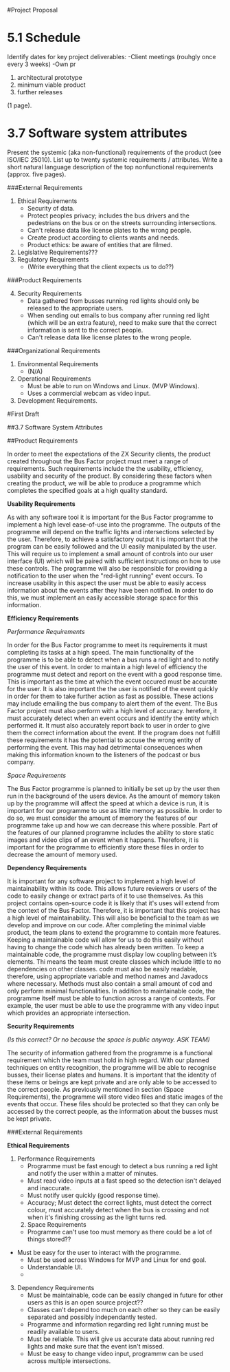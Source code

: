 #Project Proposal

# 5.1 Schedule

Identify dates for key project deliverables: 
-Client meetings (rouhgly once every 3 weeks)
-Own pr
1. architectural prototype
1. minimum viable product
1. further releases

(1 page).


# 3.7 Software system attributes

Present the systemic (aka non-functional) requirements of the product
(see ISO/IEC 25010).
List up to twenty systemic requirements / attributes.
Write a short natural language description of the top nonfunctional
requirements (approx. five pages).


###External Requirements

1. Ethical Requirements 
   - Security of data. 
   - Protect peoples privacy; includes the bus drivers and the pedestrians on the bus or on the streets surrounding intersections.
   - Can't release data like license plates to the wrong people.
   - Create product according to clients wants and needs.
   - Product ethics: be aware of entities that are filmed. 
2. Legislative Requirements???
3. Regulatory Requirements
   - (Write everything that the client expects us to do??)


###Product Requirements

 
4. Security Requirements
     - Data gathered from busses running red lights should only be released to the appropriate users. 
     - When sending out emails to bus company after running red light (which will be an extra feature), need to make sure that the correct 
       information is sent to the correct people. 
     - Can't release data like license plates to the wrong people.

###Organizational Requirements

1. Environmental Requirements
   - (N/A)
2. Operational Requirements 
   - Must be able to run on Windows and Linux. (MVP Windows). 
   - Uses a commercial webcam as video input. 
3. Development Requirements.
   

#First Draft 

##3.7 Software System Attributes

##Product Requirements



In order to meet the expectations of the ZX Security clients, the product created 
throughout the Bus Factor project must meet a range of requirements. Such requirements
include the the usability, efficiency, usability and security of the product. 
By considering these factors when creating the product, we will be able to produce 
a programme which completes the specified goals at a high quality standard.

**Usability Requirements**

As with any software tool it is important for the Bus Factor programme to implement
a high level ease-of-use into the programme. The outputs of the programme will depend
on the traffic lights and intersections selected by the user. Therefore, to achieve
a satisfactory output it is important that the program can be easily followed and the
UI easily manipulated by the user. This will require us to implement a small amount
of controls into our user interface (UI) which will be paired with sufficient instructions
on how to use these controls. The programme will also be responsible for providing a 
notification to the user when the "red-light running" event occurs. To increase usability 
in this aspect the user must be able to easily access information about the events 
after they have been notified. In order to do this, we must implement an easily accessible
storage space for this information. 

**Efficiency Requirements**

*Performance Requirements*

In order for the Bus Factor programme to meet its requirements it must completing 
its tasks at a high speed. The main functionality of the programme is to be able 
to detect when a bus runs a red light and to notify the user of this event. In 
order to maintain a high level of efficiency the programme must detect and report
on the event with a good response time. This is important as the time at which
the event occured must be accurate for the user. It is also important the the user
is notified of the event quickly in order for them to take further action as fast
as possible. These actions may include emailing the bus company to alert them of 
the event. The Bus Factor project must also perform with a high level of accuracy. 
herefore, it must accurately detect when an event occurs and identify the entity 
which performed it. It must also accurately report back to user in order to give 
them the correct information about the event. If the program does not fulfill these
requirements it has the potential to accuse the wrong entity of performing the event. 
This may had detrimental consequences when making this information known to the 
listeners of the podcast or bus company. 

*Space Requirements*

The Bus Factor programme is planned to initially be set up by the user then run
in the background of the users device. As the amount of memory taken up by the 
programme will affect the speed at which a device is run, it is important for our 
programme to use as little memory as possible. In order to do so, we must consider
the amount of memory the features of our programme take up and how we can decrease
this where possible. Part of the features of our planned programme includes the 
ability to store static images and video clips of an event when it happens. Therefore, 
it is important for the programme to efficiently store these files in order to decrease
the amount of memory used. 

**Dependency Requirements**

It is important for any software project to implement a high level of maintainability 
within its code. This allows future reviewers or users of the code to easily change 
or extract parts of it to use themselves. As this project contains open-source code
it is likely that it's uses will extend from the context of the Bus Factor. Therefore, 
it is important that this project has a high level of maintainability. This will 
also be beneficial to the team as we develop and improve on our code. After completing
the minimal viable product, the team plans to extend the programme to contain more
features. Keeping a maintainable code will allow for us to do this easily without 
having to change the code which has already been written.
To keep a maintainable code, the programme must display low coupling between it’s elements. 
Thi means the team must create classes which include little to no dependencies on other classes.
code must also be easily readable, therefore, using appropriate variable and method names and
Javadocs where necessary. Methods must also contain a small amount of cod and only perform minimal
functionalities. In addition to maintainable code, the programme itself must be able to function
across a range of contexts. For example, the user must be able to use the programme with any video 
input which provides an appropriate intersection. 

**Security Requirements**

*(Is this correct? Or no because the space is public anyway. ASK TEAM)*

The security of information gathered from the programme is a functional requirement which the 
team must hold in high regard. With our planned techniques on entity recognition, the programme
will be able to recognise busses, their license plates and humans. It is important that the identity 
of these items or beings are kept private and are only able to be accessed to the correct people. 
As previously mentioned in section (Space Requirements), the programme will store video files and
static images of the events that occur. These files should be protected so that they can only be accessed 
by the correct people, as the information about the busses must be kept private. 

###External Requirements


**Ethical Requirements**

1. Performance Requirements
      - Programme must be fast enough to detect a bus running a red light and notify the user within a matter of minutes. 
      - Must read video inputs at a fast speed so the detection isn't delayed and inaccurate. 
      - Must notify user quickly (good response time).
      - Accuracy; Must detect the correct lights, must detect the correct colour, must accurately detect when the bus is crossing and not when 
        it's finishing crossing as  the light turns red.
    2. Space Requirements
     - Programme can't use too must memory as there could be a lot of things stored??

 - Must be easy for the user to interact with the programme. 
   - Must be used across Windows for MVP and Linux for end goal. 
   - Understandable UI. 
   - 
3. Dependency Requirements
     - Must be maintainable, code can be easily changed in future for other users as this is an open source project??
     - Classes can't depend too much on each other so they can be easily separated and possibly independantly tested. 
     - Programme and information regarding red light running must be readily available to users. 
     - Must be reliable. This will give us accurate data about running red lights and make sure that the event isn't missed. 
     - Must be easy to change video input, programmw can be used across multiple intersections. 
 
   



